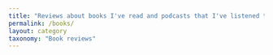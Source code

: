 ```yaml
---
title: "Reviews about books I've read and podcasts that I've listened to throughout the years"
permalink: /books/
layout: category
taxonomy: "Book reviews"
---
```

